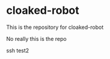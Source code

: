 cloaked-robot
=============

This is the repository for cloaked-robot


No really this is the repo


ssh test2

